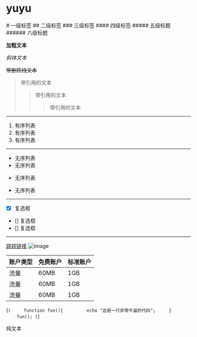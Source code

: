 # yuyu
<!-- markdown语法 -->

# 一级标签
## 二级标签
### 三级标签
#### 四级标签
##### 五级标题
###### 六级标题

**加粗文本**

*斜体文本*

~~带删除线文本~~

>带引用的文本
>>带引用的文本
>>>带引用的文本

---

1. 有序列表
2. 有序列表
3. 有序列表

***
* 无序列表
* 无序列表
+ 无序列表
- 无序列表 

***

* [x] 复选框
* [] 复选框
* [] 复选框

***

[跳转链接](https://wws.baidu.com)
![image](http://tvax2.sinaimg.cn/crop.0.0.568.568.50/68d6862dly8fin4crbpksj20fs0fswfj.jpg '图片的title')

| 账户类型 | 免费账户 | 标准账户 |
| --- | --- | --- |
| 流量 | 60MB | 1GB |
| 流量 | 60MB | 1GB |
| 流量 | 60MB | 1GB |

(```)
    function fun(){
        echo "这是一行非常牛逼的代码";
    }
    fun();
(```)


纯文本
